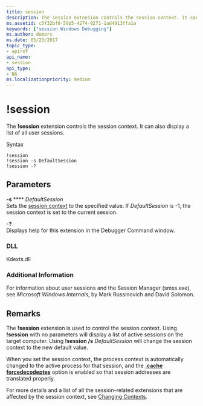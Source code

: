 ```yaml
---
title: session
description: The session extension controls the session context. It can also display a list of all user sessions.
ms.assetid: c5f32bf0-59b5-4274-9271-1ad4913ffa1a
keywords: ["session Windows Debugging"]
ms.author: domars
ms.date: 05/23/2017
topic_type:
- apiref
api_name:
- session
api_type:
- NA
ms.localizationpriority: medium
---
```


# !session


The **!session** extension controls the session context. It can also display a list of all user sessions.

Syntax

```dbgcmd
!session 
!session -s DefaultSession 
!session -?
```

## <span id="ddk__session_dbg"></span><span id="DDK__SESSION_DBG"></span>Parameters


<span id="_______-s_______DefaultSession______"></span><span id="_______-s_______defaultsession______"></span><span id="_______-S_______DEFAULTSESSION______"></span> **-s** **** *DefaultSession*   
Sets the [session context](changing-contexts.md#session-context) to the specified value. If *DefaultSession* is -1, the session context is set to the current session.

<span id="_______-_______"></span> **-?**   
Displays help for this extension in the Debugger Command window.

### <span id="DLL"></span><span id="dll"></span>DLL

Kdexts.dll

### <span id="Additional_Information"></span><span id="additional_information"></span><span id="ADDITIONAL_INFORMATION"></span>Additional Information

For information about user sessions and the Session Manager (smss.exe), see *Microsoft Windows Internals*, by Mark Russinovich and David Solomon.

Remarks
-------

The **!session** extension is used to control the session context. Using **!session** with no parameters will display a list of active sessions on the target computer. Using **!session /s** *DefaultSession* will change the session context to the new default value.

When you set the session context, the process context is automatically changed to the active process for that session, and the [**.cache forcedecodeptes**](-cache--set-cache-size-.md) option is enabled so that session addresses are translated properly.

For more details and a list of all the session-related extensions that are affected by the session context, see [Changing Contexts](changing-contexts.md).

 

 





